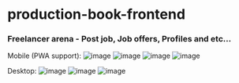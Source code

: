 # production-book-frontend
### Freelancer arena - Post job, Job offers, Profiles and etc...

Mobile (PWA support):
![image](https://github.com/zivtal/production-book-frontend/assets/31586269/515f08f5-6e51-4ec0-8943-bcc9c7bcf1d1)
![image](https://github.com/zivtal/production-book-frontend/assets/31586269/6ea74737-9ae6-44b5-af46-b60caf4be844)
![image](https://github.com/zivtal/production-book-frontend/assets/31586269/ae8fa383-be4e-488b-a3ac-8fff60299574)
![image](https://github.com/zivtal/production-book-frontend/assets/31586269/41b073e6-8d85-451f-b9b0-b0e33d9c58a7)

Desktop:
![image](https://github.com/zivtal/production-book-frontend/assets/31586269/c3ac49fe-c6c9-48bd-be3f-49274970a162)
![image](https://github.com/zivtal/production-book-frontend/assets/31586269/45641cd7-8438-43f6-9345-daf719c99ffd)
![image](https://github.com/zivtal/production-book-frontend/assets/31586269/1cde2069-7506-4e57-b3ad-0ccbdbd27b77)

